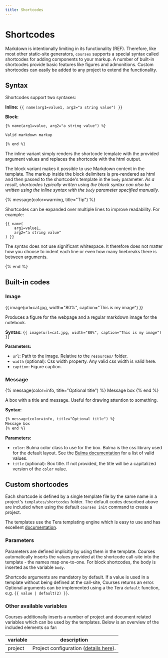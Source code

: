 ```yaml
---
title: Shortcodes
---
```


# Shortcodes

Markdown is intentionally limiting in its functionality (REF). Therefore, like most other static-site generators,
`courses` supports a special syntax called shortcodes for adding components to your markup. A number of built-in
shortcodes provide basic features like figures and admonitions. Custom shortcodes can easily be added to any project
to extend the functionality.

## Syntax

Shortcodes support two syntaxes:

**Inline:** `{{ name(arg1=value1, arg2="a string value") }}`

**Block:**

```html
{% name(arg1=value, arg2="a string value") %}

Valid markdown markup

{% end %}
```

The inline variant simply renders the shortcode template with the provided argument values and replaces the shortcode
with the html output.

The block variant makes it possible to use Markdown content in the template. The markup inside the block delimiters
is pre-rendered as html and then passed to the shortcode's template in the `body` parameter. *As a result, shortcodes
typically written using the block syntax can also be written using the inline syntax with the `body` parameter
specified manually.*

{% message(color=warning, title="Tip") %}

Shortcodes can be expanded over multiple lines to improve readability. For example:

```plain
{{ name(
    arg1=value1, 
    arg2="a string value"
) }}
```

The syntax does not use significant whitespace. It therefore does not matter how you choose to indent each line or even
how many linebreaks there is between arguments.

{% end %}

## Built-in codes

### Image

{{ image(url=cat.jpg, width="80%", caption="This is my image") }}

Produces a figure for the webpage and a regular markdown image for the notebook.

**Syntax:**
`{{ image(url=cat.jpg, width="80%", caption="This is my image") }}`

**Parameters:**

- `url`: Path to the image. Relative to the `resources/` folder.
- `width` (optional): Css width property. Any valid css width is valid here.
- `caption`: Figure caption.

### Message

{% message(color=info, title="Optional title") %}
Message box
{% end %}

A box with a title and message. Useful for drawing attention to something.

**Syntax:**

```html
{% message(color=info, title="Optional title") %}
Message box
{% end %}
```

**Parameters:**

- `color`: Bulma color class to use for the box. Bulma is the css library used for the default layout. See
  the [Bulma documentation](https://bulma.io/documentation/overview/colors/) for a list of valid values.
- `title` (optional): Box title. If not provided, the title will be a capitalized version of the `color` value.

## Custom shortcodes

Each shortcode is defined by a single template file by the same name in a project's `templates/shortcodes` folder. The
default codes described above are included when using the default `courses init` command to create a project.

The templates use the Tera templating engine which is easy to use and has
excellent [documentation](https://tera.netlify.app/).

### Parameters

Parameters are defined implicitly by using them in the template. Courses automatically inserts the values provided at
the shortcode call-site into the template - the names map one-to-one. For block shortcodes, the body is inserted as the
variable `body`.

Shortcode arguments are mandatory by default. If a value is used in a template without being defined at the call-site,
Courses returns an error. Optional arguments can be implemented using a the Tera `default` function,
e.g. `{{ value | default(2) }}`.

### Other available variables

Courses additionally inserts a number of project and document related variables which can be used by the templates.
Below is an overview of the included elements so far:

| variable | description                               |
|----------|-------------------------------------------|
| project  | Project configuration ([details here]()). |